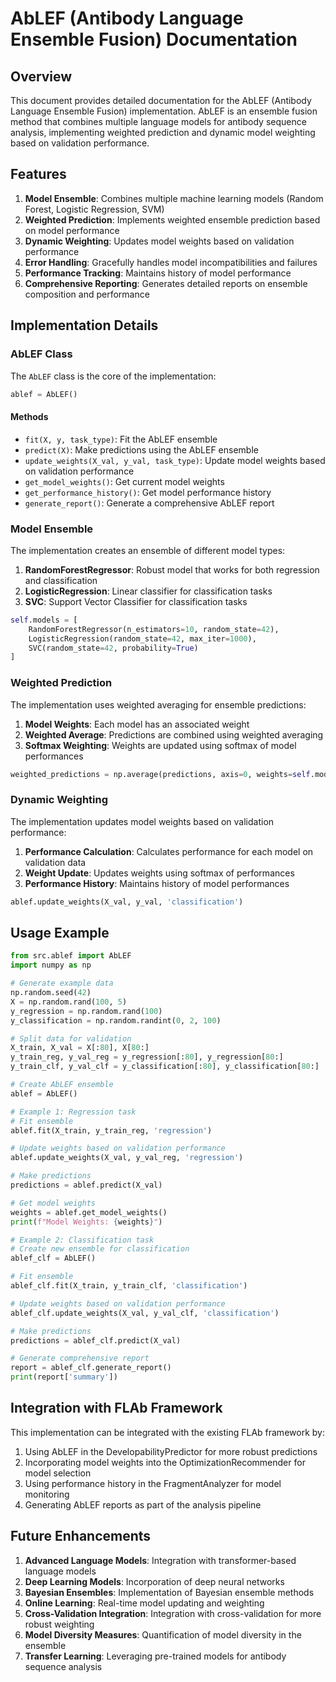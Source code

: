 # AbLEF (Antibody Language Ensemble Fusion) Documentation

## Overview

This document provides detailed documentation for the AbLEF (Antibody Language Ensemble Fusion) implementation. AbLEF is an ensemble fusion method that combines multiple language models for antibody sequence analysis, implementing weighted prediction and dynamic model weighting based on validation performance.

## Features

1. **Model Ensemble**: Combines multiple machine learning models (Random Forest, Logistic Regression, SVM)
2. **Weighted Prediction**: Implements weighted ensemble prediction based on model performance
3. **Dynamic Weighting**: Updates model weights based on validation performance
4. **Error Handling**: Gracefully handles model incompatibilities and failures
5. **Performance Tracking**: Maintains history of model performance
6. **Comprehensive Reporting**: Generates detailed reports on ensemble composition and performance

## Implementation Details

### AbLEF Class

The `AbLEF` class is the core of the implementation:

```python
ablef = AbLEF()
```

#### Methods

- `fit(X, y, task_type)`: Fit the AbLEF ensemble
- `predict(X)`: Make predictions using the AbLEF ensemble
- `update_weights(X_val, y_val, task_type)`: Update model weights based on validation performance
- `get_model_weights()`: Get current model weights
- `get_performance_history()`: Get model performance history
- `generate_report()`: Generate a comprehensive AbLEF report

### Model Ensemble

The implementation creates an ensemble of different model types:

1. **RandomForestRegressor**: Robust model that works for both regression and classification
2. **LogisticRegression**: Linear classifier for classification tasks
3. **SVC**: Support Vector Classifier for classification tasks

```python
self.models = [
    RandomForestRegressor(n_estimators=10, random_state=42),
    LogisticRegression(random_state=42, max_iter=1000),
    SVC(random_state=42, probability=True)
]
```

### Weighted Prediction

The implementation uses weighted averaging for ensemble predictions:

1. **Model Weights**: Each model has an associated weight
2. **Weighted Average**: Predictions are combined using weighted averaging
3. **Softmax Weighting**: Weights are updated using softmax of model performances

```python
weighted_predictions = np.average(predictions, axis=0, weights=self.model_weights[:len(predictions)])
```

### Dynamic Weighting

The implementation updates model weights based on validation performance:

1. **Performance Calculation**: Calculates performance for each model on validation data
2. **Weight Update**: Updates weights using softmax of performances
3. **Performance History**: Maintains history of model performances

```python
ablef.update_weights(X_val, y_val, 'classification')
```

## Usage Example

```python
from src.ablef import AbLEF
import numpy as np

# Generate example data
np.random.seed(42)
X = np.random.rand(100, 5)
y_regression = np.random.rand(100)
y_classification = np.random.randint(0, 2, 100)

# Split data for validation
X_train, X_val = X[:80], X[80:]
y_train_reg, y_val_reg = y_regression[:80], y_regression[80:]
y_train_clf, y_val_clf = y_classification[:80], y_classification[80:]

# Create AbLEF ensemble
ablef = AbLEF()

# Example 1: Regression task
# Fit ensemble
ablef.fit(X_train, y_train_reg, 'regression')

# Update weights based on validation performance
ablef.update_weights(X_val, y_val_reg, 'regression')

# Make predictions
predictions = ablef.predict(X_val)

# Get model weights
weights = ablef.get_model_weights()
print(f"Model Weights: {weights}")

# Example 2: Classification task
# Create new ensemble for classification
ablef_clf = AbLEF()

# Fit ensemble
ablef_clf.fit(X_train, y_train_clf, 'classification')

# Update weights based on validation performance
ablef_clf.update_weights(X_val, y_val_clf, 'classification')

# Make predictions
predictions = ablef_clf.predict(X_val)

# Generate comprehensive report
report = ablef_clf.generate_report()
print(report['summary'])
```

## Integration with FLAb Framework

This implementation can be integrated with the existing FLAb framework by:

1. Using AbLEF in the DevelopabilityPredictor for more robust predictions
2. Incorporating model weights into the OptimizationRecommender for model selection
3. Using performance history in the FragmentAnalyzer for model monitoring
4. Generating AbLEF reports as part of the analysis pipeline

## Future Enhancements

1. **Advanced Language Models**: Integration with transformer-based language models
2. **Deep Learning Models**: Incorporation of deep neural networks
3. **Bayesian Ensembles**: Implementation of Bayesian ensemble methods
4. **Online Learning**: Real-time model updating and weighting
5. **Cross-Validation Integration**: Integration with cross-validation for more robust weighting
6. **Model Diversity Measures**: Quantification of model diversity in the ensemble
7. **Transfer Learning**: Leveraging pre-trained models for antibody sequence analysis
